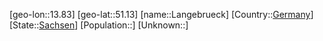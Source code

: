 ﻿---
location: [51.13,13.83]
type: City
tags:
- geo/City


SpocWebEntityId: 31814
isDeleted: false
confidential: public

---
[geo-lon::13.83]
[geo-lat::51.13]
[name::Langebrueck]
[Country::[Germany](geo/Continent/Europe/Germany.md)]
[State::[Sachsen](geo/Continent/Europe/Germany/Sachsen.md)]
[Population::]
[Unknown::]

